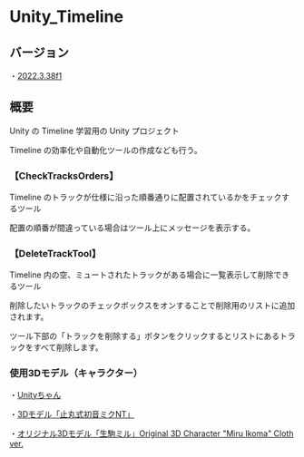 # Unity_Timeline

## バージョン

・[2022.3.38f1](https://unity.com/ja/releases/editor/whats-new/2022.3.38#notes)

## 概要

Unity の Timeline 学習用の Unity プロジェクト

Timeline の効率化や自動化ツールの作成なども行う。

### 【CheckTracksOrders】

Timeline のトラックが仕様に沿った順番通りに配置されているかをチェックするツール

配置の順番が間違っている場合はツール上にメッセージを表示する。

### 【DeleteTrackTool】

Timeline 内の空、ミュートされたトラックがある場合に一覧表示して削除できるツール

削除したいトラックのチェックボックスをオンすることで削除用のリストに追加されます。

ツール下部の「トラックを削除する」ボタンをクリックするとリストにあるトラックをすべて削除します。

### 使用3Dモデル（キャラクター）

・[Unityちゃん](https://unity-chan.com/contents/guideline/)

・[3Dモデル「止丸式初音ミクNT」](https://booth.pm/ja/items/3226395?registration=1)

・[オリジナル3Dモデル「生駒ミル」Original 3D Character "Miru Ikoma" Cloth ver.](https://booth.pm/ja/items/3521047)

